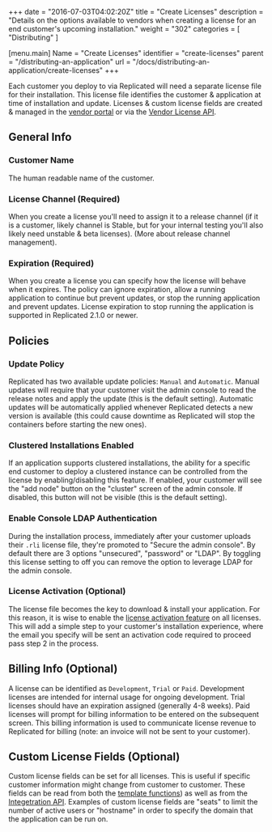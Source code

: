 +++
date = "2016-07-03T04:02:20Z"
title = "Create Licenses"
description = "Details on the options available to vendors when creating a license for an end customer's upcoming installation."
weight = "302"
categories = [ "Distributing" ]

[menu.main]
Name       = "Create Licenses"
identifier = "create-licenses"
parent     = "/distributing-an-application"
url        = "/docs/distributing-an-application/create-licenses"
+++

Each customer you deploy to via Replicated will need a separate license file for their
installation. This license file identifies the customer & application at time of
installation and update. Licenses & custom license fields are created & managed in the
[vendor portal](https://vendor.replicated.com/#/licenses) or via the
[Vendor License API](/reference/vendor-api).

## General Info

### Customer Name
The human readable name of the customer.

### License Channel (Required)
When you create a license you'll need to assign it to a release channel (if it is a customer,
likely channel is Stable, but for your internal testing you'll also likely need unstable &
 beta licenses). (More about release channel management).

### Expiration (Required)
When you create a license you can specify how the license will behave when it expires.  The policy
can ignore expiration, allow a running application to continue but prevent updates, or stop
the running application and prevent updates.  License expiration to stop running the application is supported in Replicated 2.1.0
or newer.

## Policies

### Update Policy
Replicated has two available update policies: `Manual` and `Automatic`. Manual updates will require that your customer visit the admin console to read the release notes and apply the update (this is the default setting). Automatic updates will be automatically applied whenever Replicated detects a new version is available (this could cause downtime as Replicated will stop the containers before starting the new ones).

### Clustered Installations Enabled
If an application supports clustered installations, the ability for a specific end customer to deploy a clustered instance can be controlled from the license by enabling/disabling this feature. If enabled, your customer will see the "add node" button on the "cluster" screen of the admin console. If disabled, this button will not be visible (this is the default setting).

### Enable Console LDAP Authentication
During the installation process, immediately after your customer uploads their `.rli` license file, they're promoted to "Secure the admin console". By default there are 3 options "unsecured", "password" or "LDAP". By toggling this license setting to off you can remove the option to leverage LDAP for the admin console.

### License Activation (Optional)
The license file becomes the key to download & install your application. For this reason,
it is wise to enable the [license activation feature](/kb/supporting-your-customers/two-factor-licenses)
on all licenses. This will add a simple step to your customer's installation experience,
where the email you specify will be sent an activation code required to proceed pass step 2
in the process.

## Billing Info (Optional)
A license can be identified as `Development`, `Trial` or `Paid`. Development licenses are intended for internal usage for ongoing development. Trial licenses should have an expiration assigned (generally 4-8 weeks). Paid licenses will prompt for billing information to be entered on the subsequent screen. This billing information is used to communicate license revenue to Replicated for billing (note: an invoice will not be sent to your customer).

## Custom License Fields (Optional)
Custom license fields can be set for all licenses. This is useful if specific customer
information might change from customer to customer. These fields can be read from both
the [template functions](/packaging-an-application/template-functions)) as well as from
the [Integetration API](/reference/integration-api). Examples of custom license fields are
"seats" to limit the number of active users or "hostname" in order to specify the domain
that the application can be run on.
